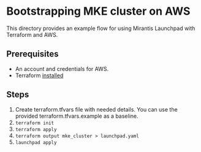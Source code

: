 # Bootstrapping MKE cluster on AWS

This directory provides an example flow for using Mirantis Launchpad with Terraform and AWS.

## Prerequisites

* An account and credentials for AWS.
* Terraform [installed](https://learn.hashicorp.com/terraform/getting-started/install)

## Steps

1. Create terraform.tfvars file with needed details. You can use the provided terraform.tfvars.example as a baseline.
2. `terraform init`
3. `terraform apply`
4. `terraform output mke_cluster > launchpad.yaml`
5. `launchpad apply`
